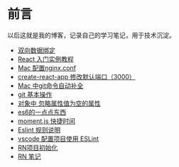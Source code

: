 <br/>

# 前言
以后这就是我的博客，记录自己的学习笔记，用于技术沉淀。

* [双向数据绑定](https://github.com/yu-style666/Blog/issues/1)
* [React 入门实例教程](https://github.com/yu-style666/Blog/issues/2)
* [Mac 配置nginx.conf](https://github.com/yu-style666/Blog/issues/3)
* [create-react-app 修改默认端口（3000）](https://github.com/yu-style666/Blog/issues/4)
* [Mac 中git命令自动补全](https://github.com/yu-style666/Blog/issues/5)
* [git 基本操作](https://github.com/yu-style666/Blog/issues/6)
* [对象中 忽略属性值为空的属性](https://github.com/yu-style666/Blog/issues/7)
* [es6的一点点东西](https://github.com/yu-style666/Blog/issues/8)
* [moment.js 快捷时间](https://github.com/yu-style666/Blog/issues/9)
* [Eslint 规则说明](https://github.com/yu-style666/Blog/issues/10)
* [vscode 配置项目使用 ESLint](https://github.com/yu-style666/Blog/issues/12)
* [RN项目初始化](https://github.com/yu-style666/Blog/issues/13)
* [RN 笔记](https://github.com/yu-style666/Blog/issues/14)

<br/>
